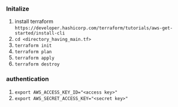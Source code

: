 ### Initalize

1. install terraform `https://developer.hashicorp.com/terraform/tutorials/aws-get-started/install-cli`
2. `cd <directory_having_main.tf>`
3. `terraform init`
4. `terraform plan`
5. `terraform apply`
6. `terraform destroy`

### authentication

1. `export AWS_ACCESS_KEY_ID="<access key>"`
2. `export AWS_SECRET_ACCESS_KEY="<secret key>"`


